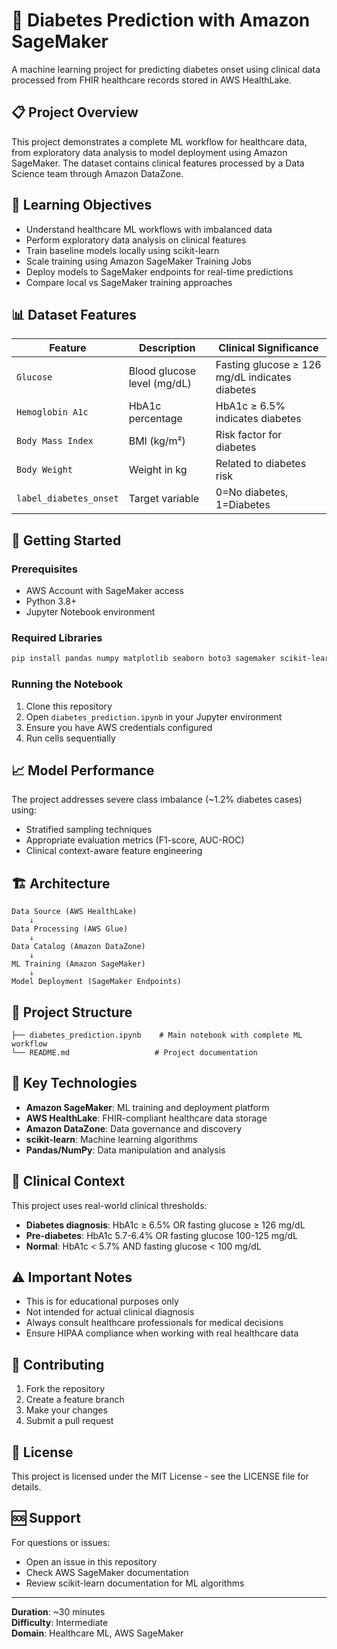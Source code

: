 # 🏥 Diabetes Prediction with Amazon SageMaker

A machine learning project for predicting diabetes onset using clinical data processed from FHIR healthcare records stored in AWS HealthLake.

## 📋 Project Overview

This project demonstrates a complete ML workflow for healthcare data, from exploratory data analysis to model deployment using Amazon SageMaker. The dataset contains clinical features processed by a Data Science team through Amazon DataZone.

## 🎯 Learning Objectives

- Understand healthcare ML workflows with imbalanced data
- Perform exploratory data analysis on clinical features
- Train baseline models locally using scikit-learn
- Scale training using Amazon SageMaker Training Jobs
- Deploy models to SageMaker endpoints for real-time predictions
- Compare local vs SageMaker training approaches

## 📊 Dataset Features

| Feature | Description | Clinical Significance |
|---------|-------------|----------------------|
| `Glucose` | Blood glucose level (mg/dL) | Fasting glucose ≥ 126 mg/dL indicates diabetes |
| `Hemoglobin A1c` | HbA1c percentage | HbA1c ≥ 6.5% indicates diabetes |
| `Body Mass Index` | BMI (kg/m²) | Risk factor for diabetes |
| `Body Weight` | Weight in kg | Related to diabetes risk |
| `label_diabetes_onset` | Target variable | 0=No diabetes, 1=Diabetes |

## 🚀 Getting Started

### Prerequisites

- AWS Account with SageMaker access
- Python 3.8+
- Jupyter Notebook environment

### Required Libraries

```bash
pip install pandas numpy matplotlib seaborn boto3 sagemaker scikit-learn
```

### Running the Notebook

1. Clone this repository
2. Open `diabetes_prediction.ipynb` in your Jupyter environment
3. Ensure you have AWS credentials configured
4. Run cells sequentially

## 📈 Model Performance

The project addresses severe class imbalance (~1.2% diabetes cases) using:
- Stratified sampling techniques
- Appropriate evaluation metrics (F1-score, AUC-ROC)
- Clinical context-aware feature engineering

## 🏗️ Architecture

```
Data Source (AWS HealthLake) 
    ↓
Data Processing (AWS Glue)
    ↓
Data Catalog (Amazon DataZone)
    ↓
ML Training (Amazon SageMaker)
    ↓
Model Deployment (SageMaker Endpoints)
```

## 📁 Project Structure

```
├── diabetes_prediction.ipynb    # Main notebook with complete ML workflow
└── README.md                   # Project documentation
```

## 🔧 Key Technologies

- **Amazon SageMaker**: ML training and deployment platform
- **AWS HealthLake**: FHIR-compliant healthcare data storage
- **Amazon DataZone**: Data governance and discovery
- **scikit-learn**: Machine learning algorithms
- **Pandas/NumPy**: Data manipulation and analysis

## 📝 Clinical Context

This project uses real-world clinical thresholds:
- **Diabetes diagnosis**: HbA1c ≥ 6.5% OR fasting glucose ≥ 126 mg/dL
- **Pre-diabetes**: HbA1c 5.7-6.4% OR fasting glucose 100-125 mg/dL
- **Normal**: HbA1c < 5.7% AND fasting glucose < 100 mg/dL

## ⚠️ Important Notes

- This is for educational purposes only
- Not intended for actual clinical diagnosis
- Always consult healthcare professionals for medical decisions
- Ensure HIPAA compliance when working with real healthcare data

## 🤝 Contributing

1. Fork the repository
2. Create a feature branch
3. Make your changes
4. Submit a pull request

## 📄 License

This project is licensed under the MIT License - see the LICENSE file for details.

## 🆘 Support

For questions or issues:
- Open an issue in this repository
- Check AWS SageMaker documentation
- Review scikit-learn documentation for ML algorithms

---

**Duration**: ~30 minutes  
**Difficulty**: Intermediate  
**Domain**: Healthcare ML, AWS SageMaker